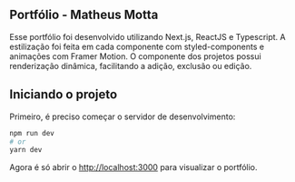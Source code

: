 ## Portfólio - Matheus Motta

Esse portfólio foi desenvolvido utilizando Next.js, ReactJS e Typescript. A estilização foi feita em cada componente com styled-components e animações com Framer Motion. O componente dos projetos possui renderização dinâmica, facilitando a adição, exclusão ou edição.

## Iniciando o projeto

Primeiro, é preciso começar o servidor de desenvolvimento:

```bash
npm run dev
# or
yarn dev
```

Agora é só abrir o [http://localhost:3000](http://localhost:3000) para visualizar o portfólio.


